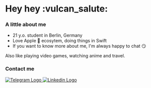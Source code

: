 <h1> Hey hey :vulcan_salute: </h1>

<h3> A little about me </h3>

<ul>
  <li> 21 y.o. student in Berlin, Germany </li>
  <li> Love Apple  ecosytem, doing things in Swift </li>
  <li> If you want to know more about me, I'm always happy to chat 😏  </li>
</ul>

<p>
Also like playing video games, watching anime and travel.  
</p>

<h3> Contact me </h3>
<p> 
  <a href="https://t.me/oolxg" target="_blank">
   <img src="https://img.shields.io/badge/telegram-000000?logo=telegram&style=for-the-badge" alt="Telegram Logo">
  </a> 

  <a href="https://www.linkedin.com/in/oolxg/" target="_blank">
   <img src="https://img.shields.io/badge/linkedin-000000?logo=linkedin&style=for-the-badge" alt="Linkedin Logo">
  </a> 
</p>

<!-- Ohh, you found me :] -->
